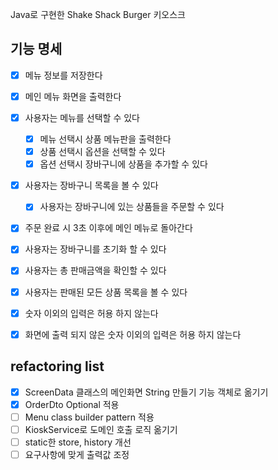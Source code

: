 Java로 구현한 Shake Shack Burger 키오스크   

## 기능 명세

 - [x] 메뉴 정보를 저장한다
 - [x] 메인 메뉴 화면을 출력한다
 - [x] 사용자는 메뉴를 선택할 수 있다
   - [x] 메뉴 선택시 상품 메뉴판을 출력한다
   - [x] 상품 선택시 옵션을 선택할 수 있다
   - [x] 옵션 선택시 장바구니에 상품을 추가할 수 있다
 - [x] 사용자는 장바구니 목록을 볼 수 있다
   - [x] 사용자는 장바구니에 있는 상품들을 주문할 수 있다
 - [x] 주문 완료 시 3초 이후에 메인 메뉴로 돌아간다
 - [x] 사용자는 장바구니를 초기화 할 수 있다
 - [x] 사용자는 총 판매금액을 확인할 수 있다
 - [x] 사용자는 판매된 모든 상품 목록을 볼 수 있다
 - [x] 숫자 이외의 입력은 허용 하지 않는다
 - [x] 화면에 출력 되지 않은 숫자 이외의 입력은 허용 하지 않는다


## refactoring list

 -[x] ScreenData 클래스의 메인화면 String 만들기 기능 객체로 옮기기
 -[x] OrderDto Optional 적용
 -[ ] Menu class builder pattern 적용
 -[ ] KioskService로 도메인 호출 로직 옮기기
 -[ ] static한 store, history 개선
 -[ ] 요구사항에 맞게 출력값 조정
